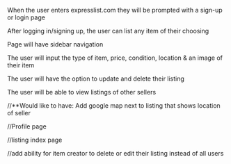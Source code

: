 <!-- USER STORIES Global-->

When the user enters expresslist.com they will be prompted with a sign-up or login page

After logging in/signing up, the user can list any item of their choosing

Page will have sidebar navigation

The user will input the type of item, price, condition, location & an image of their item 

The user will have the option to update and delete their listing

The user will be able to view listings of other sellers 

//**Would like to have:
Add google map next to listing that shows location of seller

//Profile page

//listing index page

//add ability for item creator to delete or edit their listing instead of all users

<!-- USER STORIES SIGNUP PAGE -->
<!-- USER STORIES VIEW LISTING PAGE -->
<!-- USER STORIES NEW LISTING PAGE -->
<!-- USER STORIES PAGE -->